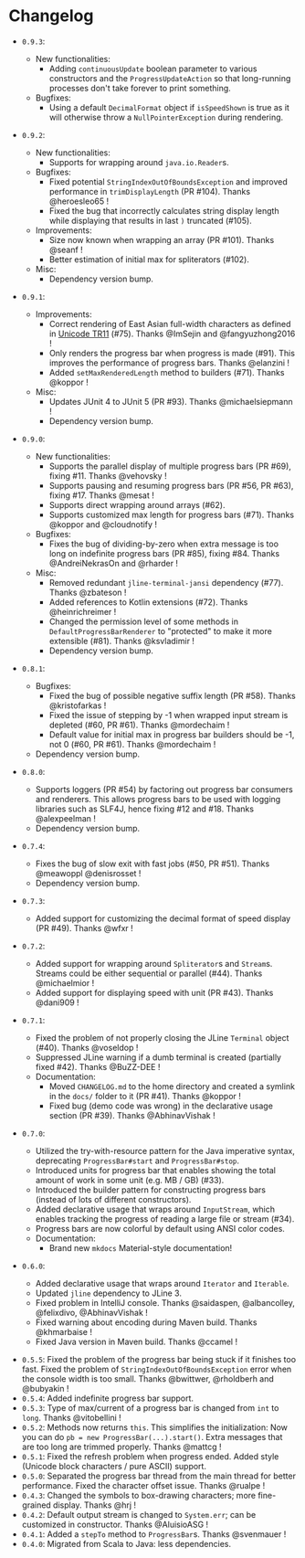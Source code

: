 # Changelog

 * `0.9.3`:
     - New functionalities:
        - Adding `continuousUpdate` boolean parameter to various constructors and the `ProgressUpdateAction` so that long-running processes don't take forever to print something.
     - Bugfixes:
        - Using a default `DecimalFormat` object if `isSpeedShown` is true as it will otherwise throw a `NullPointerException` during rendering.
 * `0.9.2`:
     - New functionalities:
        - Supports for wrapping around `java.io.Reader`s.
     - Bugfixes:
        - Fixed potential `StringIndexOutOfBoundsException` and improved performance in `trimDisplayLength` (PR #104). Thanks @heroesleo65 !
        - Fixed the bug that incorrectly calculates string display length while displaying that results in last `)` truncated (#105).
     - Improvements:
        - Size now known when wrapping an array (PR #101). Thanks @seanf !
        - Better estimation of initial max for spliterators (#102).
     - Misc:
        - Dependency version bump.

 * `0.9.1`:
     - Improvements:
        - Correct rendering of East Asian full-width characters as defined in [Unicode TR11](http://www.unicode.org/reports/tr11/) (#75). Thanks @ImSejin and @fangyuzhong2016 !
        - Only renders the progress bar when progress is made (#91). This improves the performance of progress bars. Thanks @elanzini !
        - Added `setMaxRenderedLength` method to builders (#71). Thanks @koppor !
     - Misc:
        - Updates JUnit 4 to JUnit 5 (PR #93). Thanks @michaelsiepmann !
        - Dependency version bump.

 * `0.9.0`:
     - New functionalities:
        - Supports the parallel display of multiple progress bars (PR #69), fixing #11. Thanks @vehovsky !
        - Supports pausing and resuming progress bars (PR #56, PR #63), fixing #17. Thanks @mesat !
        - Supports direct wrapping around arrays (#62).
        - Supports customized max length for progress bars (#71). Thanks @koppor and @cloudnotify !
     - Bugfixes:
        - Fixes the bug of dividing-by-zero when extra message is too long on indefinite progress bars (PR #85), fixing #84. Thanks @AndreiNekrasOn and @rharder !
     - Misc:
        - Removed redundant `jline-terminal-jansi` dependency (#77). Thanks @zbateson !
        - Added references to Kotlin extensions (#72). Thanks @heinrichreimer !
        - Changed the permission level of some methods in `DefaultProgressBarRenderer` to "protected" to make it more extensible (#81). Thanks @ksvladimir !
        - Dependency version bump.

 * `0.8.1`:
     - Bugfixes:
         - Fixed the bug of possible negative suffix length (PR #58). Thanks @kristofarkas !
         - Fixed the issue of stepping by -1 when wrapped input stream is depleted (#60, PR #61). Thanks @mordechaim !
         - Default value for initial max in progress bar builders should be -1, not 0 (#60, PR #61). Thanks @mordechaim !
     - Dependency version bump.

 * `0.8.0`:
     - Supports loggers (PR #54) by factoring out progress bar consumers and renderers. This allows progress bars to be used with logging libraries such as SLF4J, hence fixing #12 and #18. Thanks @alexpeelman !
     - Dependency version bump.

 * `0.7.4`:
     - Fixes the bug of slow exit with fast jobs (#50, PR #51). Thanks @meawoppl @denisrosset !
     - Dependency version bump.
 
 * `0.7.3`:
     - Added support for customizing the decimal format of speed display (PR #49). Thanks @wfxr !
     
 * `0.7.2`:
     - Added support for wrapping around `Spliterator`s and `Stream`s. Streams could be either sequential or parallel (#44). Thanks @michaelmior !
     - Added support for displaying speed with unit (PR #43). Thanks @dani909 !

 * `0.7.1`:
     - Fixed the problem of not properly closing the JLine `Terminal` object (#40). Thanks @voseldop !
     - Suppressed JLine warning if a dumb terminal is created (partially fixed #42). Thanks @BuZZ-DEE !
     - Documentation: 
         - Moved `CHANGELOG.md` to the home directory and created a symlink in the `docs/` folder to it (PR #41). Thanks @koppor !
         - Fixed bug (demo code was wrong) in the declarative usage section (PR #39). Thanks @AbhinavVishak !

 * `0.7.0`:
     - Utilized the try-with-resource pattern for the Java imperative syntax, deprecating `ProgressBar#start` and `ProgressBar#stop`.
     - Introduced units for progress bar that enables showing the total amount of work in some unit (e.g. MB / GB) (#33).
     - Introduced the builder pattern for constructing progress bars (instead of lots of different constructors).
     - Added declarative usage that wraps around `InputStream`, which enables tracking the progress of reading a large file or stream (#34).
     - Progress bars are now colorful by default using ANSI color codes.
     - Documentation:
        - Brand new `mkdocs` Material-style documentation! 
 
 * `0.6.0`: 
 
     - Added declarative usage that wraps around `Iterator` and `Iterable`.
     - Updated `jline` dependency to JLine 3. 
     - Fixed problem in IntelliJ console. Thanks @saidaspen, @albancolley, @felixdivo, @AbhinavVishak !
     - Fixed warning about encoding during Maven build. Thanks @khmarbaise !
     - Fixed Java version in Maven build. Thanks @ccamel !
 
 - `0.5.5`: Fixed the problem of the progress bar being stuck if it finishes too fast. 
 Fixed the problem of `StringIndexOutOfBoundsException` error when the console width is too small. 
 Thanks @bwittwer, @rholdberh and @bubyakin !
 - `0.5.4`: Added indefinite progress bar support.
 - `0.5.3`: Type of max/current of a progress bar is changed from `int` to `long`. Thanks @vitobellini ! 
 - `0.5.2`: Methods now returns `this`. This simplifies the initialization: Now you can do `pb = new ProgressBar(...).start()`. Extra messages
 that are too long are trimmed properly. Thanks @mattcg !
 - `0.5.1`: Fixed the refresh problem when progress ended. Added style (Unicode block characters / pure ASCII) support.
 - `0.5.0`: Separated the progress bar thread from the main thread for better performance. Fixed the character offset issue. Thanks @rualpe !
 - `0.4.3`: Changed the symbols to box-drawing characters; more fine-grained display. Thanks @hrj !
 - `0.4.2`: Default output stream is changed to `System.err`; can be customized in constructor. Thanks @AluisioASG !
 - `0.4.1`: Added a `stepTo` method to `ProgressBar`s. Thanks @svenmauer !
 - `0.4.0`: Migrated from Scala to Java: less dependencies.
